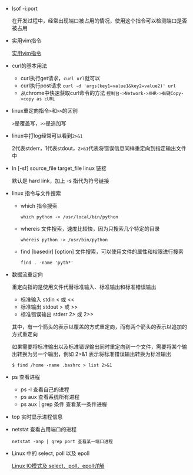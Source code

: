 * lsof -i:port

	在开发过程中，经常出现端口被占用的情况，使用这个指令可以检测端口是否被占用

* 实用vim指令

	[实用vim指令](https://linux.cn/article-8144-1.html)

* curl的基本用法

    * curl执行get请求，`curl url`就可以
    * curl执行post请求 `curl -d 'args(key1=value1&key2=value2)' url`
    * 从chrome中快速获取curl命令的方法 `控制台->Network->XHR->右键Copy->copy as cURL`

* linux重定向指令`>`和`>>`的区别

    `>`是覆盖写，`>>`是追加写

* linux中打log经常可以看到`2>&1`

    2代表stderr，1代表stdout，`2>&1`代表将错误信息同样重定向到指定输出文件中

* ln [-sf] source\_file target\_file linux 链接

	默认是 hard link，加上 -s 指代为符号链接

* linux 指令与文件搜索

	* which 指令搜索

		```
		which python -> /usr/local/bin/python
		```
		
	* whereis 文件搜索，速度比较快，因为只搜索几个特定的目录

		```
		whereis python -> /usr/bin/python
		```
		
	* find [basedir] [option] 文件搜索，可以使用文件的属性和权限进行搜索

		```
		find . -name 'pyth*'
		```
		
* 数据流重定向

	重定向指的是使用文件代替标准输入、标准输出和标准错误输出
	
	* 标准输入 stdin < 或 <<
	* 标准输出 stdout > 或 >>
	* 标准错误输出 stderr 2> 或 2>>
	
	其中，有一个箭头的表示以覆盖的方式重定向，而有两个箭头的表示以追加的方式重定向
	
	如果需要将标准输出以及标准错误输出同时重定向到一个文件，需要将某个输出转换为另一个输出，例如 2>&1 表示将标准错误输出转换为标准输出
	
	```
	$ find /home -name .bashrc > list 2>&1
	```

* ps 查看进程

	* ps -l 查看自己的进程
	* ps aux 查看系统所有进程
	* ps aux | grep 条件 查看某一条件进程

* top 实时显示进程信息

* netstat 查看占用端口的进程

	```
	netstat -anp | grep port 查看某一端口进程
	```

* Linux 中的 select, poll 以及 epoll

	[Linux IO模式及 select、poll、epoll详解
](https://segmentfault.com/a/1190000003063859)